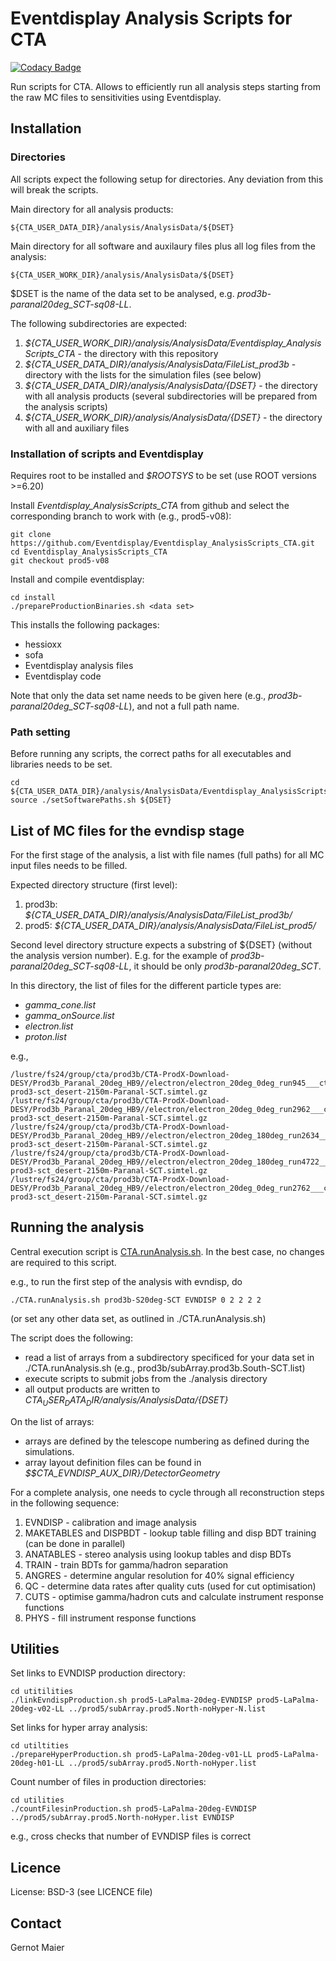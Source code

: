 # Eventdisplay Analysis Scripts for CTA

[![Codacy Badge](https://api.codacy.com/project/badge/Grade/4d356e6133ee4548ba8e4650c25c3a03)](https://app.codacy.com/gh/Eventdisplay/Eventdisplay_AnalysisScripts_CTA?utm_source=github.com&utm_medium=referral&utm_content=Eventdisplay/Eventdisplay_AnalysisScripts_CTA&utm_campaign=Badge_Grade)

Run scripts for CTA. Allows to efficiently run all analysis steps starting from the raw MC files to sensitivities using Eventdisplay.

## Installation

### Directories

All scripts expect the following setup for directories. Any deviation from this will break the scripts.

Main directory for all analysis products:
```
${CTA_USER_DATA_DIR}/analysis/AnalysisData/${DSET}
```
Main directory for all software and auxilaury files plus all log files from the analysis:
```
${CTA_USER_WORK_DIR}/analysis/AnalysisData/${DSET}
```

$DSET is the name of the data set to be analysed, e.g. *prod3b-paranal20deg_SCT-sq08-LL*. 

The following subdirectories are expected:

1. *${CTA_USER_WORK_DIR}/analysis/AnalysisData/Eventdisplay_AnalysisScripts_CTA* - the directory with this repository
2. *${CTA_USER_DATA_DIR}/analysis/AnalysisData/FileList_prod3b* - directory with the lists for the simulation files (see below)
3. *${CTA_USER_DATA_DIR}/analysis/AnalysisData/{DSET}* - the directory with all analysis products (several subdirectories will be prepared from the analysis scripts)
4. *${CTA_USER_WORK_DIR}/analysis/AnalysisData/{DSET}* -  the directory with all and auxiliary files

### Installation of scripts and Eventdisplay

Requires root to be installed and *$ROOTSYS* to be set (use ROOT versions >=6.20)

Install *Eventdisplay_AnalysisScripts_CTA* from github and select the corresponding branch to work with (e.g., prod5-v08):

```
git clone https://github.com/Eventdisplay/Eventdisplay_AnalysisScripts_CTA.git
cd Eventdisplay_AnalysisScripts_CTA
git checkout prod5-v08
```

Install and compile eventdisplay:

```
cd install
./prepareProductionBinaries.sh <data set>
```

This installs the following packages:
- hessioxx
- sofa
- Eventdisplay analysis files
- Eventdisplay code

Note that only the data set name needs to be given here (e.g., *prod3b-paranal20deg_SCT-sq08-LL*), and not a full path name.

### Path setting

Before running any scripts, the correct paths for all executables and libraries needs to be set.

```
cd ${CTA_USER_DATA_DIR}/analysis/AnalysisData/Eventdisplay_AnalysisScripts_CTA
source ./setSoftwarePaths.sh ${DSET}
```

## List of MC files for the evndisp stage

For the first stage of the analysis, a list with file names (full paths) for all MC input files needs to be filled.

Expected directory structure (first level):

1. prod3b: *${CTA_USER_DATA_DIR}/analysis/AnalysisData/FileList_prod3b/*
2. prod5: *${CTA_USER_DATA_DIR}/analysis/AnalysisData/FileList_prod5/*

Second level directory structure expects a substring of ${DSET} (without the analysis version number). E.g. for the example of *prod3b-paranal20deg_SCT-sq08-LL*, it should be only *prod3b-paranal20deg_SCT*.

In this directory, the list of files for the different particle types are:

- *gamma_cone.list*
- *gamma_onSource.list*
- *electron.list*
- *proton.list*

e.g., 
```
/lustre/fs24/group/cta/prod3b/CTA-ProdX-Download-DESY/Prod3b_Paranal_20deg_HB9//electron/electron_20deg_0deg_run945___cta-prod3-sct_desert-2150m-Paranal-SCT.simtel.gz
/lustre/fs24/group/cta/prod3b/CTA-ProdX-Download-DESY/Prod3b_Paranal_20deg_HB9//electron/electron_20deg_0deg_run2962___cta-prod3-sct_desert-2150m-Paranal-SCT.simtel.gz
/lustre/fs24/group/cta/prod3b/CTA-ProdX-Download-DESY/Prod3b_Paranal_20deg_HB9//electron/electron_20deg_180deg_run2634___cta-prod3-sct_desert-2150m-Paranal-SCT.simtel.gz
/lustre/fs24/group/cta/prod3b/CTA-ProdX-Download-DESY/Prod3b_Paranal_20deg_HB9//electron/electron_20deg_180deg_run4722___cta-prod3-sct_desert-2150m-Paranal-SCT.simtel.gz
/lustre/fs24/group/cta/prod3b/CTA-ProdX-Download-DESY/Prod3b_Paranal_20deg_HB9//electron/electron_20deg_0deg_run2762___cta-prod3-sct_desert-2150m-Paranal-SCT.simtel.gz
```

## Running the analysis

Central execution script is [CTA.runAnalysis.sh](CTA.runAnalysis.sh). In the best case, no changes are required to this script.

e.g., to run the first step of the analysis with evndisp, do
```
./CTA.runAnalysis.sh prod3b-S20deg-SCT EVNDISP 0 2 2 2 2
```
(or set any other data set, as outlined in ./CTA.runAnalysis.sh)

The script does the following:

- read a list of arrays from a subdirectory specificed for your data set in ./CTA.runAnalysis.sh (e.g., prod3b/subArray.prod3b.South-SCT.list)
- execute scripts to submit jobs from the ./analysis directory
- all output products are written to *${CTA_USER_DATA_DIR}/analysis/AnalysisData/${DSET}*

On the list of arrays:
- arrays are defined by the telescope numbering as defined during the simulations.
- array layout definition files can be found in *$$CTA_EVNDISP_AUX_DIR}/DetectorGeometry*

For a complete analysis, one needs to cycle through all reconstruction steps in the following sequence:

1. EVNDISP - calibration and image analysis
2. MAKETABLES and DISPBDT - lookup table filling and disp BDT training (can be done in parallel)
3. ANATABLES - stereo analysis using lookup tables and disp BDTs
4. TRAIN - train BDTs for gamma/hadron separation
5. ANGRES - determine angular resolution for 40% signal efficiency
6. QC - determine data rates after quality cuts (used for cut optimisation)
7. CUTS - optimise gamma/hadron cuts and calculate instrument response functions
8. PHYS - fill instrument response functions

## Utilities

Set links to EVNDISP production directory:

```
cd utitilities
./linkEvndispProduction.sh prod5-LaPalma-20deg-EVNDISP prod5-LaPalma-20deg-v02-LL ../prod5/subArray.prod5.North-noHyper-N.list
```

Set links for hyper array analysis:

```
cd utiltities
./prepareHyperProduction.sh prod5-LaPalma-20deg-v01-LL prod5-LaPalma-20deg-h01-LL ../prod5/subArray.prod5.North-noHyper.list
```

Count number of files in production directories:

```
cd utilities
./countFilesinProduction.sh prod5-LaPalma-20deg-EVNDISP ../prod5/subArray.prod5.North-noHyper.list EVNDISP
```
e.g., cross checks that number of EVNDISP files is correct


## Licence

License: BSD-3 (see LICENCE file)

## Contact

Gernot Maier

